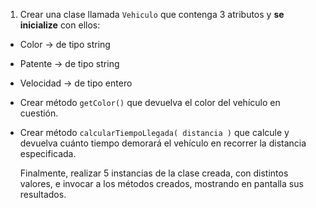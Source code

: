 1) Crear una clase llamada `Vehiculo` que contenga 3 atributos y **se inicialize** con ellos:
- Color      -> de tipo string
- Patente    -> de tipo string
- Velocidad  -> de tipo entero

- Crear método `getColor()` que devuelva el color del vehículo en cuestión.
- Crear método `calcularTiempoLlegada( distancia )` que calcule y devuelva cuánto tiempo
  demorará el vehículo en recorrer la distancia especificada.

  Finalmente, realizar 5 instancias de la clase creada, con distintos valores, e invocar a los métodos
  creados, mostrando en pantalla sus resultados.
